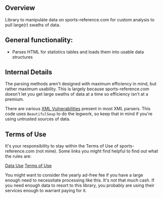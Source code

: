 ## Overview

Library to manipulate data on sports-reference.com for custom analysis to pull
large(r) swaths of data.

## General functionality:

 - Parses HTML for statistics tables and loads them into usable data structures

## Internal Details

The parsing methods aren't designed with maximum efficiency in mind, but rather
maximum usability.  This is largely because sports-reference.com doesn't let
you get large swaths of data at a time so efficiency isn't at a premium.

There are various [XML
Vulnerabilities](https://docs.python.org/2/library/xml.html#xml-vulnerabilities)
present in most XML parsers.  This code uses `BeautifulSoup` to do the legwork,
so keep that in mind if you're using untrusted sources of data.

## Terms of Use

It's your responsibility to stay within the Terms of Use of
sports-reference.com (not mine).  Some links you might find helpful to find out
what the rules are:

[Data Use](http://www.sports-reference.com/data_use.shtml)
[Terms of Use](http://www.sports-reference.com/termsofuse.shtml)

You might want to consider the yearly ad-free fee if you have a large enough
need to necessitate processing like this.  It's not that much cash.  If you
need enough data to resort to this library, you probably are using their
services enough to warrant paying for it.
